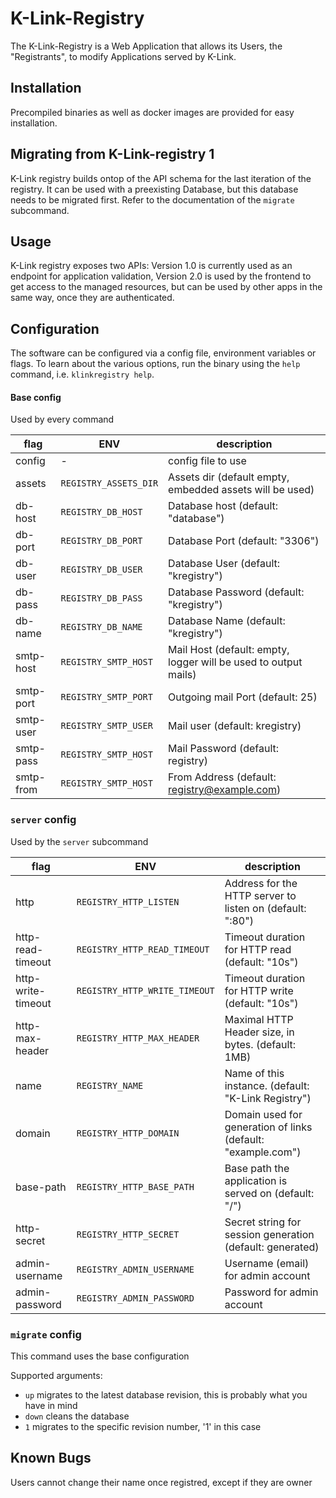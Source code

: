 # K-Link-Registry

The K-Link-Registry is a Web Application that allows its Users, the
"Registrants", to modify Applications served by K-Link.

## Installation
Precompiled binaries as well as docker images are provided for easy
installation.

## Migrating from K-Link-registry 1
K-Link registry builds ontop of the API schema for the last iteration of
the registry. It can be used with a preexisting Database, but this database
needs to be migrated first. Refer to the documentation of the `migrate`
subcommand.

## Usage
K-Link registry exposes two APIs: Version 1.0 is currently used as an
endpoint for application validation, Version 2.0 is used by the frontend
to get access to the managed resources, but can be used by other apps in
the same way, once they are authenticated.

## Configuration
The software can be configured via a config file, environment variables or
flags. To learn about the various options, run the binary using the `help`
command, i.e. `klinkregistry help`.

#### Base config
Used by every command

| flag      | ENV                   | description                                                     |
|-----------|-----------------------|-----------------------------------------------------------------|
| config    | -                     | config file to use                                              |
| assets    | `REGISTRY_ASSETS_DIR` | Assets dir (default empty, embedded assets will be used)        |
| db-host   | `REGISTRY_DB_HOST`    | Database host (default: "database")                             |
| db-port   | `REGISTRY_DB_PORT`    | Database Port (default: "3306")                                 |
| db-user   | `REGISTRY_DB_USER`    | Database User (default: "kregistry")                            |
| db-pass   | `REGISTRY_DB_PASS`    | Database Password (default: "kregistry")                        |
| db-name   | `REGISTRY_DB_NAME`    | Database Name (default: "kregistry")                            |
| smtp-host | `REGISTRY_SMTP_HOST`  | Mail Host (default: empty, logger will be used to output mails) |
| smtp-port | `REGISTRY_SMTP_PORT`  | Outgoing mail Port (default: 25)                                |
| smtp-user | `REGISTRY_SMTP_USER`  | Mail user (default: kregistry)                                  |
| smtp-pass | `REGISTRY_SMTP_HOST`  | Mail Password (default: registry)                               |
| smtp-from | `REGISTRY_SMTP_HOST`  | From Address (default: registry@example.com)                    |

### `server` config
Used by the `server` subcommand

| flag               | ENV                           | description                                                  |
|--------------------|-------------------------------|--------------------------------------------------------------|
| http               | `REGISTRY_HTTP_LISTEN`        | Address for the HTTP server to listen on (default: ":80")    |
| http-read-timeout  | `REGISTRY_HTTP_READ_TIMEOUT`  | Timeout duration for HTTP read (default: "10s")              |
| http-write-timeout | `REGISTRY_HTTP_WRITE_TIMEOUT` | Timeout duration for HTTP write (default: "10s")             |
| http-max-header    | `REGISTRY_HTTP_MAX_HEADER`    | Maximal HTTP Header size, in bytes. (default: 1MB)           |
| name               | `REGISTRY_NAME`               | Name of this instance. (default: "K-Link Registry")          |
| domain             | `REGISTRY_HTTP_DOMAIN`        | Domain used for generation of links (default: "example.com") |
| base-path          | `REGISTRY_HTTP_BASE_PATH`     | Base path the application is served on (default: "/")        |
| http-secret        | `REGISTRY_HTTP_SECRET`        | Secret string for session generation (default: generated)    |
| admin-username     | `REGISTRY_ADMIN_USERNAME`     | Username (email) for admin account                           |
| admin-password     | `REGISTRY_ADMIN_PASSWORD`     | Password for admin account                                   |

###  `migrate` config
This command uses the base configuration

Supported arguments:
* `up` migrates to the latest database revision, this is probably what you have in mind
* `down` cleans the database
* `1` migrates to the specific revision number, '1' in this case

## Known Bugs
Users cannot change their name once registred, except if they are owner